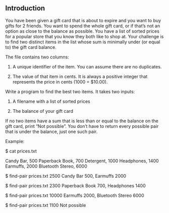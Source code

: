 ## Introduction

You have been given a gift card that is about to expire and you want to buy gifts for 2 friends. You want to spend the whole gift card, or if that’s not an option as close to the balance as possible. You have a list of sorted prices for a popular store that you know they both like to shop at. Your challenge is to find two distinct items in the list whose sum is minimally under (or equal to) the gift card balance.

The file contains two columns:

1. A unique identifier of the item. You can assume there are no duplicates.

2. The value of that item in cents. It is always a positive integer that represents the price in
cents (1000 = $10.00).

Write a program to find the best two items. It takes two inputs:

1. A filename with a list of sorted prices

2. The balance of your gift card

If no two items have a sum that is less than or equal to the balance on the gift card, print “Not possible”. You don’t have to return every possible pair that is under the balance, just one such pair.

Example:

$ cat prices.txt

Candy Bar, 500 Paperback Book, 700 Detergent, 1000 Headphones, 1400 Earmuffs, 2000 Bluetooth Stereo, 6000

$ find-pair prices.txt 2500 Candy Bar 500, Earmuffs 2000

$ find-pair prices.txt 2300 Paperback Book 700, Headphones 1400

$ find-pair prices.txt 10000 Earmuffs 2000, Bluetooth Stereo 6000

$ find-pair prices.txt 1100 Not possible
